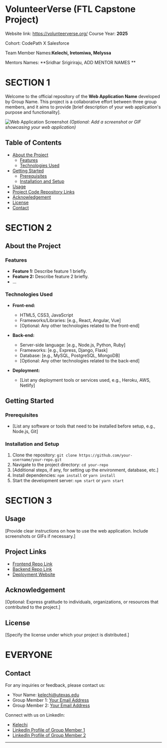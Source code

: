# VolunteerVerse (FTL Capstone Project)
Website link: https://volunteerverse.org/
Course Year: **2025**

Cohort: CodePath X Salesforce

Team Member Names:**Kelechi, Iretomiwa, Melyssa**

Mentors Names: **Sridhar Srigiriraju, ADD MENTOR NAMES **

# SECTION 1
Welcome to the official repository of the **Web Application Name** developed by Group Name. This project is a collaborative effort between three group members, and it aims to provide [brief description of your web application's purpose and functionality].

![Web Application Screenshot](screenshot.png) *(Optional: Add a screenshot or GIF showcasing your web application)*

## Table of Contents

- [About the Project](#about-the-project)
  - [Features](#features)
  - [Technologies Used](#technologies-used)
- [Getting Started](#getting-started)
  - [Prerequisites](#prerequisites)
  - [Installation and Setup](#installation-and-setup)
- [Usage](#usage)
- [Project Code Repository Links](#project-links)
- [Acknowledgement](#acknowledgement)
- [License](#license)
- [Contact](#contact)

# SECTION 2
## About the Project

### Features

- **Feature 1:** Describe feature 1 briefly.
- **Feature 2:** Describe feature 2 briefly.
- ...

### Technologies Used

- **Front-end:**
  - HTML5, CSS3, JavaScript
  - Frameworks/Libraries: [e.g., React, Angular, Vue]
  - [Optional: Any other technologies related to the front-end]

- **Back-end:**
  - Server-side language: [e.g., Node.js, Python, Ruby]
  - Frameworks: [e.g., Express, Django, Flask]
  - Database: [e.g., MySQL, PostgreSQL, MongoDB]
  - [Optional: Any other technologies related to the back-end]

- **Deployment:**
  - [List any deployment tools or services used, e.g., Heroku, AWS, Netlify]

## Getting Started

### Prerequisites

- [List any software or tools that need to be installed before setup, e.g., Node.js, Git]

### Installation and Setup

1. Clone the repository: `git clone https://github.com/your-username/your-repo.git`
2. Navigate to the project directory: `cd your-repo`
3. [Additional steps, if any, for setting up the environment, database, etc.]
4. Install dependencies: `npm install` or `yarn install`
5. Start the development server: `npm start` or `yarn start`

# SECTION 3
## Usage

[Provide clear instructions on how to use the web application. Include screenshots or GIFs if necessary.]

## Project Links

* [Frontend Repo Link](https://github.com/kmt-capstone-project/site-capstone-volunteerverse/tree/main/volunteerverse-ui)
* [Backend Repo Link](https://github.com/kmt-capstone-project/site-capstone-volunteerverse/tree/main/volunteerverse-api)
* [Deployment Website](https://volunteerverse.org/)

## Acknowledgement

[Optional: Express gratitude to individuals, organizations, or resources that contributed to the project.]

## License

[Specify the license under which your project is distributed.]

# EVERYONE
## Contact

For any inquiries or feedback, please contact us:

- Your Name: [kelechi@utexas.edu](mailto:kelechi@utexas.edu)
- Group Member 1: [Your Email Address](mailto:your@email.com)
- Group Member 2: [Your Email Address](mailto:your@email.com)

Connect with us on LinkedIn:

- [Kelechi](https://www.linkedin.com/in/kelechi-emeruwa/)
- [LinkedIn Profile of Group Member 1](https://www.linkedin.com/in/profile1)
- [LinkedIn Profile of Group Member 2](https://www.linkedin.com/in/profile2)
---
